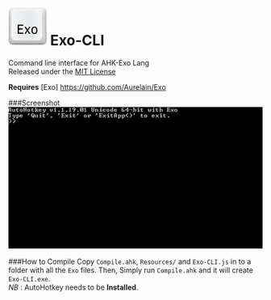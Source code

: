 # ![*](Resources/logo.png) Exo-CLI

Command line interface for AHK-Exo Lang  
Released under the [MIT License](http://opensource.org/licenses/MIT)  
  
**Requires** [Exo] https://github.com/Aurelain/Exo  
  
###Screenshot
![screenshot](Resources/screenshot.gif "screenshot")
  
###How to Compile
Copy `Compile.ahk`, `Resources/` and `Exo-CLI.js` in to a folder with all the `Exo` files. Then, Simply run `Compile.ahk` and it will create `Exo-CLI.exe`.  
_NB_ : AutoHotkey needs to be **Installed**.
